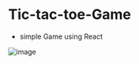 # Tic-tac-toe-Game

* simple Game using React

![image](https://user-images.githubusercontent.com/81320062/229810254-56b3181f-f4bf-4db3-be99-ccd7ef0e709b.png)
